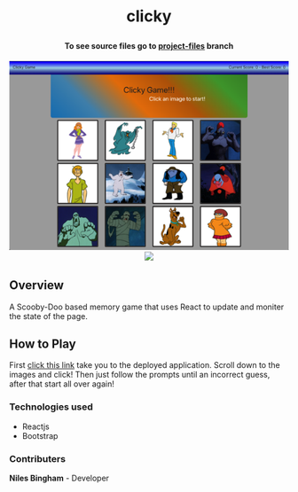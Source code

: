# <p align='center'>clicky</p>

#### <p align="center">To see source files go to [project-files](https://github.com/niles87/clicky/tree/gh-pages "project-files") branch</p>

<p align="center">
<img src="./images/clicky.png">

<img src="./images/walkthrough.gif">
</p>

## Overview

A Scooby-Doo based memory game that uses React to update and moniter the state of the page.

## How to Play

First [click this link](https://niles87.github.io/clicky/ "Clicky Deployed Page") take you to the deployed application. Scroll down to the images and click! Then just follow the prompts until an incorrect guess, after that start all over again!

### Technologies used

- Reactjs
- Bootstrap

### Contributers

**Niles Bingham** - Developer
